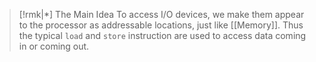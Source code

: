 >[!rmk|*] The Main Idea
>To access I/O devices, we make them appear to the processor as addressable locations, just like [[Memory]]. Thus the typical `load` and `store` instruction are used to access data coming in or coming out.


